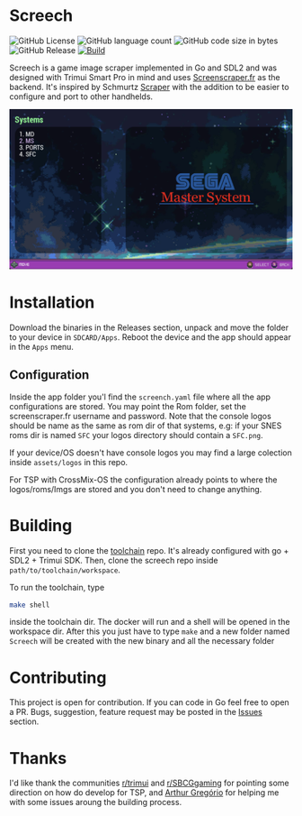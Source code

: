 # Screech

  <p align="left">
  <img alt="GitHub License" src="https://img.shields.io/github/license/anibaldeboni/screech?logo=gnu">
  <img alt="GitHub language count" src="https://img.shields.io/github/languages/count/anibaldeboni/screech?logo=go">
  <img alt="GitHub code size in bytes" src="https://img.shields.io/github/languages/code-size/anibaldeboni/rapper">
  <img href="https://github.com/anibaldeboni/rapper/releases/latest" alt="GitHub Release" src="https://img.shields.io/github/v/release/anibaldeboni/screech?logo=semanticrelease">
  <a href="https://github.com/anibaldeboni/screech/actions/workflows/master.yml" rel="nofollow">
    <img src="https://img.shields.io/github/actions/workflow/status/anibaldeboni/screech/master.yml?branch=master&logo=Github" alt="Build" />
  </a>
  </p>

Screech is a game image scraper implemented in Go and SDL2 and was designed with Trimui Smart Pro in mind and uses [Screenscraper.fr](https://www.screenscraper.fr/) as the backend. It's inspired by Schmurtz [Scraper](https://github.com/schmurtzm/TrimUI-Smart-Pro/tree/main/Scraper) with the addition to be easier to configure and port to other handhelds.

![Screench main screen](./assets/screenshot.png)

# Installation

Download the binaries in the Releases section, unpack and move the folder to your device in `SDCARD/Apps`. Reboot the device and the app should appear in the `Apps` menu.

## Configuration

Inside the app folder you'l find the `screench.yaml` file where all the app configurations are stored. You may point the Rom folder, set the screenscraper.fr username and password. Note that the console logos should be name as the same as rom dir of that systems, e.g: if your SNES roms dir is named `SFC` your logos directory should contain a `SFC.png`.

If your device/OS doesn't have console logos you may find a large colection inside `assets/logos` in this repo.

For TSP with CrossMix-OS the configuration already points to where the logos/roms/Imgs are stored and you don't need to change anything.

# Building

First you need to clone the [toolchain](https://github.com/anibaldeboni/trimui-smart-pro-toolchain) repo. It's already configured with go + SDL2 + Trimui SDK.
Then, clone the screech repo inside `path/to/toolchain/workspace`.

To run the toolchain, type

```sh
make shell
```

inside the toolchain dir. The docker will run and a shell will be opened in the workspace dir.
After this you just have to type `make` and a new folder named `Screech` will be created with the new binary and all the necessary folder

# Contributing

This project is open for contribution. If you can code in Go feel free to open a PR.
Bugs, suggestion, feature request may be posted in the [Issues](https://github.com/anibaldeboni/screech/issues) section.

# Thanks

I'd like thank the communities [r/trimui](https://www.reddit.com/r/trimui/) and [r/SBCGgaming](https://www.reddit.com/r/SBCGaming/) for pointing some direction on how do develop for TSP, and [Arthur Gregório](https://github.com/ogregorio?tab=repositories) for helping me with some issues aroung the building process.
